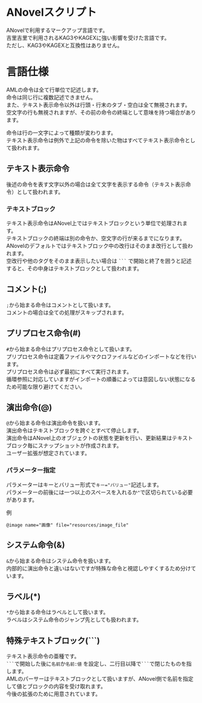 
# ANovelスクリプト

ANovelで利用するマークアップ言語です。  
吉里吉里で利用されるKAG3やKAGEXに強い影響を受けた言語です。  
ただし、KAG3やKAGEXと互換性はありません。  

# 言語仕様

AMLの命令は全て行単位で記述します。  
命令は同じ行に複数記述できません。  
また、テキスト表示命令以外は行頭・行末のタブ・空白は全て無視されます。  
空文字の行も無視されますが、その前の命令の終端として意味を持つ場合があります。

命令は行の一文字によって種類が変わります。  
テキスト表示命令は例外で上記の命令を除いた物はすべてテキスト表示命令として扱われます。

## テキスト表示命令

後述の命令を表す文字以外の場合は全て文字を表示する命令（テキスト表示命令）として扱われます。  

### テキストブロック
テキスト表示命令はANovel上ではテキストブロックという単位で処理されます。  
テキストブロックの終端は別の命令か、空文字の行が来るまでになります。  
ANovelのデフォルトではテキストブロック中の改行はそのまま改行として扱われます。  
空改行や他のタグをそのまま表示したい場合は ` ``` ` で開始と終了を囲うと記述すると、その中身はテキストブロックとして扱われます。

## コメント(;)

`;`から始まる命令はコメントとして扱います。  
コメントの場合は全ての処理がスキップされます。

## プリプロセス命令(#)

`#`から始まる命令はプリプロセス命令として扱います。  
プリプロセス命令は定義ファイルやマクロファイルなどのインポートなどを行います。  
プリプロセス命令は必ず最初にすべて実行されます。  
循環参照に対応していますがインポートの順番によっては意図しない状態になるため可能な限り避けてください。  

## 演出命令(@)

`@`から始まる命令は演出命令を扱います。  
演出命令はテキストブロックを跨ぐとすべて停止します。  
演出命令はANovel上のオブジェクトの状態を更新を行い、更新結果はテキストブロック毎にスナップショットが作成されます。  
ユーザー拡張が想定されています。

### パラメーター指定

パラメーターはキーとバリュー形式で`キー="バリュー"`記述します。  
パラメーターの前後には一つ以上のスペースを入れるか`"`で区切られている必要があります。  

例
```
@image name="画像" file="resources/image_file"
```

## システム命令(&)

`&`から始まる命令はシステム命令を扱います。  
内部的に演出命令と違いはないですが特殊な命令と視認しやすくするため分けています。

## ラベル(*)

`*`から始まる命令はラベルとして扱います。  
ラベルはシステム命令のジャンプ先としても扱われます。  

## 特殊テキストブロック(```)

テキスト表示命令の亜種です。  
` ``` `で開始した後に`名前`か`名前:値` を設定し、二行目以降で` ``` `で閉じたものを指します。  
AMLのパーサーはテキストブロックとして扱いますが、ANovel側で名前を指定して値とブロックの内容を受け取れます。  
今後の拡張のために用意されています。  

